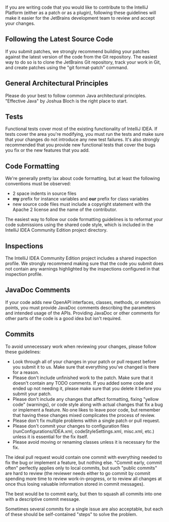 [//]: # (title: IntelliJ Platform Coding Guidelines)

<!-- Copyright 2000-2020 JetBrains s.r.o. and other contributors. Use of this source code is governed by the Apache 2.0 license that can be found in the LICENSE file. -->

If you are writing code that you would like to contribute to the IntelliJ Platform (either as a patch or as a plugin), following these guidelines will make it easier for the JetBrains development team to review and accept your changes.

## Following the Latest Source Code

If you submit patches, we strongly recommend building your patches against the latest version of the code from the Git repository.
The easiest way to do so is to clone the JetBrains Git repository, track your work in Git, and create patches using the "git format-patch" command.

## General Architectural Principles

Please do your best to follow common Java architectural principles. "Effective Java" by Joshua Bloch is the right place to start.

## Tests

Functional tests cover most of the existing functionality of IntelliJ IDEA.
If tests cover the area you're modifying, you must run the tests and make sure that your changes do not introduce any new test failures.
It's also strongly recommended that you provide new functional tests that cover the bugs you fix or the new features that you add.

## Code Formatting

We're generally pretty lax about code formatting, but at least the following conventions must be observed:

- 2 space indents in source files
- **my** prefix for instance variables and **our** prefix for class variables
- new source code files must include a copyright statement with the Apache 2 license and the name of the contributor.

The easiest way to follow our code formatting guidelines is to reformat your code submissions using the shared code style, which is included in the IntelliJ IDEA Community Edition project directory.

## Inspections

The IntelliJ IDEA Community Edition project includes a shared inspection profile.
We strongly recommend making sure that the code you submit does not contain any warnings highlighted by the inspections configured in that inspection profile.

## JavaDoc Comments

If your code adds new OpenAPI interfaces, classes, methods, or extension points, you must provide JavaDoc comments describing the parameters and intended usage of the APIs.
Providing JavaDoc or other comments for other parts of the code is a good idea but isn't required.

## Commits

To avoid unnecessary work when reviewing your changes, please follow these guidelines:

- Look through all of your changes in your patch or pull request before you submit it to us.
  Make sure that everything you've changed is there for a reason.
- Please don't include unfinished work to the patch.
  Make sure that it doesn't contain any TODO comments.
  If you added some code and ended up not needing it, please make sure that you delete it before you submit your patch.
- Please don't include any changes that affect formatting, fixing "yellow code" (warnings), or code style along with actual changes that fix a bug or implement a feature.
  No one likes to leave poor code, but remember that having these changes mixed complicates the process of review.
- Please don't fix multiple problems within a single patch or pull request.
- Please don't commit your changes to configuration files (runConfigurations/IDEA.xml, codeStyleSettings.xml, misc.xml, etc.) unless it is essential for the fix itself.
- Please avoid moving or renaming classes unless it is necessary for the fix.

The ideal pull request would contain one commit with everything needed to fix the bug or implement a feature, but nothing else. "Commit early, commit often" perfectly applies only to local commits, but such "public commits" are hard to review (the reviewer needs either to go commit by commit spending more time to review work-in-progress, or to review all changes at once thus losing valuable information stored in commit messages).

The best would be to commit early, but then to squash all commits into one with a descriptive commit message.

Sometimes several commits for a single issue are also acceptable, but each of these should be self-contained "steps" to solve the problem.